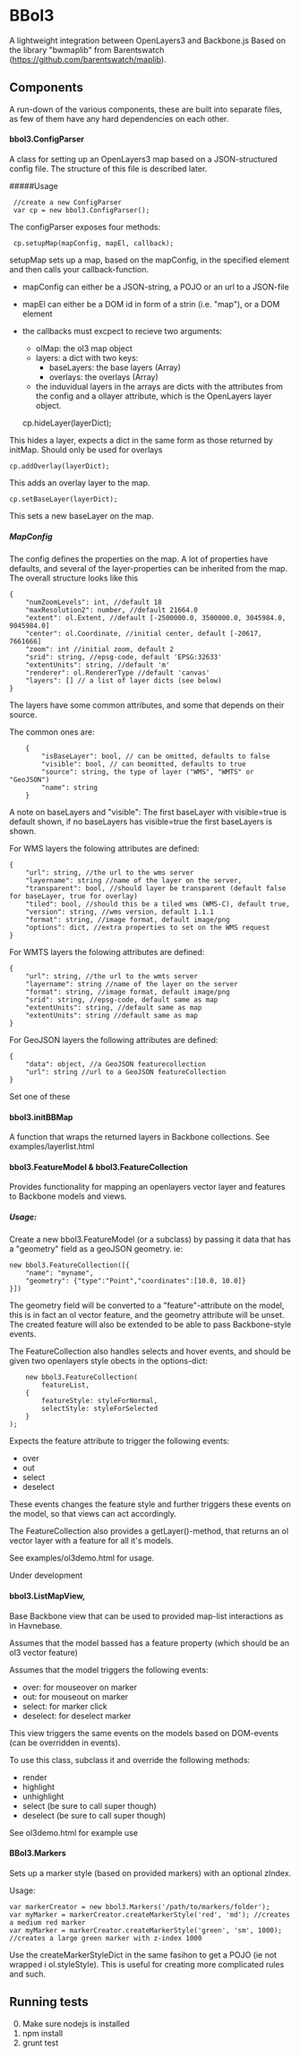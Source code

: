 BBol3
=====
A lightweight integration between OpenLayers3 and Backbone.js Based on the library "bwmaplib" from Barentswatch (https://github.com/barentswatch/maplib).


Components
----------
A run-down of the various components, these are built into separate files, as few of them have any hard dependencies on each other.


#### bbol3.ConfigParser
A class for setting up an OpenLayers3 map based on a JSON-structured config file. The structure of this file is described later.


#####Usage
     
     //create a new ConfigParser
     var cp = new bbol3.ConfigParser();

The configParser exposes four methods:

     cp.setupMap(mapConfig, mapEl, callback);

setupMap sets up a map, based on the mapConfig, in the specified element and then calls your callback-function.
- mapConfig can either be a JSON-string, a POJO or an url to a JSON-file
- mapEl can either be a DOM id in form of a strin (i.e. "map"), or a DOM element
- the callbacks must excpect to recieve two arguments:
    - olMap: the ol3 map object
    - layers: a dict with two keys: 
        - baseLayers: the base layers (Array)
        - overlays: the overlays (Array)
    - the induvidual layers in the arrays are dicts with the attributes from the config and a ollayer attribute, which is the OpenLayers layer object.


    cp.hideLayer(layerDict);

This hides a layer, expects a dict in the same form as those returned by initMap. Should only be used for overlays

    cp.addOverlay(layerDict);

This adds an overlay layer to the map.

    cp.setBaseLayer(layerDict);

This sets a new baseLayer on the map.    


##### MapConfig
The config defines the properties on the map. A lot of properties have defaults, and several of the layer-properties can be inherited from the map. The overall structure looks like this
    
    {
        "numZoomLevels": int, //default 18
        "maxResolution2": number, //default 21664.0
        "extent": ol.Extent, //default [-2500000.0, 3500000.0, 3045984.0, 9045984.0]
        "center": ol.Coordinate, //initial center, default [-20617, 7661666]
        "zoom": int //initial zoom, default 2
        "srid": string, //epsg-code, default 'EPSG:32633'
        "extentUnits": string, //default 'm'
        "renderer": ol.RendererType //default 'canvas'
        "layers": [] // a list of layer dicts (see below)
    }
    
The layers have some common attributes, and some that depends on their source.
    
The common ones are:
    
        {
            "isBaseLayer": bool, // can be omitted, defaults to false
            "visible": bool, // can beomitted, defaults to true
            "source": string, the type of layer ("WMS", "WMTS" or "GeoJSON")
            "name": string
        }
A note on baseLayers and "visible": The first baseLayer with visible=true is default shown, if no baseLayers has visible=true the first baseLayers is shown.

For WMS layers the folowing attributes are defined:

    {
        "url": string, //the url to the wms server
        "layername": string //name of the layer on the server,
        "transparent": bool, //should layer be transparent (default false for baseLayer, true for overlay)
        "tiled": bool, //should this be a tiled wms (WMS-C), default true,
        "version": string, //wms version, default 1.1.1
        "format": string, //image format, default image/png
        "options": dict, //extra properties to set on the WMS request
    }

For WMTS layers the folowing attributes are defined:

    {
        "url": string, //the url to the wmts server
        "layername": string //name of the layer on the server
        "format": string, //image format, default image/png 
        "srid": string, //epsg-code, default same as map
        "extentUnits": string, //default same as map
        "extentUnits": string //default same as map
    }    

For GeoJSON layers the following attributes are defined:
    
    {
        "data": object, //a GeoJSON featurecollection
        "url": string //url to a GeoJSON featureCollection
    }
Set one of these    

    
#### bbol3.initBBMap
A function that wraps the returned layers in Backbone collections. See examples/layerlist.html


#### bbol3.FeatureModel & bbol3.FeatureCollection
Provides functionality for mapping an openlayers vector layer and features to
Backbone models and views.

##### Usage:

Create a new bbol3.FeatureModel (or a subclass) by passing it data that has a
"geometry" field as a geoJSON geometry. ie:

    new bbol3.FeatureCollection([{
        "name": "myname",
        "geometry": {"type":"Point","coordinates":[10.0, 10.0]}
    }])

The geometry field will be converted to a "feature"-attribute on the model,
this is in fact an ol vector feature, and the geometry attribute will be unset.
The created feature will also be extended to be able to pass Backbone-style events.

The FeatureCollection also handles selects and hover events, and should be
given two openlayers style obects in the options-dict:
    
        new bbol3.FeatureCollection(
            featureList,
        {
            featureStyle: styleForNormal,
            selectStyle: styleForSelected
        }
    );

Expects the feature attribute to trigger the following events:
- over
- out
- select
- deselect

These events changes the feature style and further triggers these events on
the model, so that views can act accordingly.

The FeatureCollection also provides a getLayer()-method, that returns an
ol vector layer with a feature for all it's models.


See examples/ol3demo.html for usage.

Under development

#### bbol3.ListMapView,
Base Backbone view that can be used to provided map-list interactions as in Havnebase.

Assumes that the model bassed has a feature property (which should be an ol3 vector feature)

Assumes that the model triggers the following events:
- over: for mouseover on marker
- out: for mouseout on marker
- select: for marker click
- deselect: for deselect marker

This view triggers the same events on the models based on DOM-events (can be overridden in events).

To use this class, subclass it and override the following methods:

- render
- highlight
- unhighlight
- select  (be sure to call super though)
- deselect (be sure to call super though)

See ol3demo.html for example use


#### BBol3.Markers
Sets up a marker style (based on provided markers) with an optional zIndex.

Usage:

    var markerCreator = new bbol3.Markers('/path/to/markers/folder');
    var myMarker = markerCreator.createMarkerStyle('red', 'md'); //creates a medium red marker
    var myMarker = markerCreator.createMarkerStyle('green', 'sm', 1000); //creates a large green marker with z-index 1000

Use the createMarkerStyleDict in the same fasihon to get a POJO (ie not wrapped i ol.styleStyle).
This is useful for creating more complicated rules and such.


Running tests
-------------
0. Make sure nodejs is installed
1. npm install
2. grunt test



    

    
